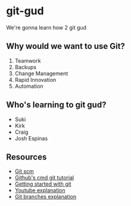 # git-gud

We're gonna learn how 2 git gud

## Why would we want to use Git?

1. Teamwork
1. Backups
1. Change Management
1. Rapid Innovation
1. Automation

## Who's learning to git gud?
 * Suki
 * Kirk
 * Craig
 * Josh Espinas

## Resources

 * [Git scm](https://git-scm.com)
 * [Github's cmd git tutorial](https://try.github.io/levels/1/challenges/1)
 * [Getting started with git](http://git-scm.com/book/en/Getting-Started-Git-Basics)
 * [Youtube explanation](https://youtu.be/1ffBJ4sVUb4?t=1m42s)
 * [Git branches explanation](https://www.atlassian.com/git/tutorials/using-branches)
